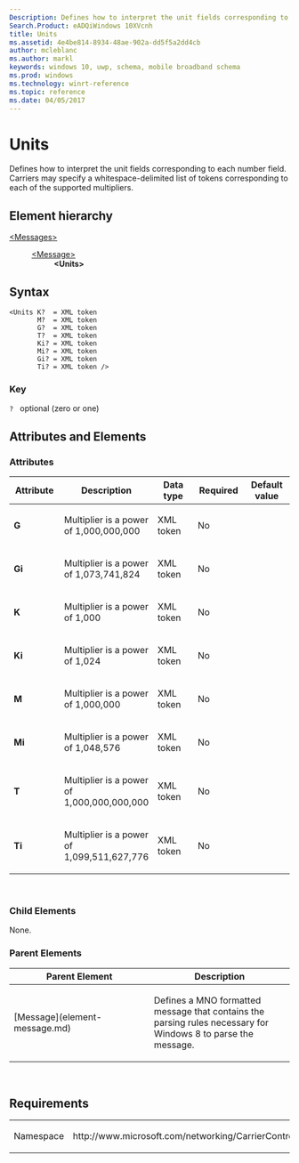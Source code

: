 ```yaml
---
Description: Defines how to interpret the unit fields corresponding to each number field. 
Search.Product: eADQiWindows 10XVcnh
title: Units
ms.assetid: 4e4be814-8934-48ae-902a-dd5f5a2dd4cb
author: mcleblanc
ms.author: markl
keywords: windows 10, uwp, schema, mobile broadband schema
ms.prod: windows
ms.technology: winrt-reference
ms.topic: reference
ms.date: 04/05/2017
---
```


# Units


Defines how to interpret the unit fields corresponding to each number field. Carriers may specify a whitespace-delimited list of tokens corresponding to each of the supported multipliers.

## Element hierarchy

<dl>
<dt><a href="element-messages.md">&lt;Messages&gt;</a></dt>
<dd>
<dl>
<dt><a href="element-message.md">&lt;Message&gt;</a></dt>
<dd><b>&lt;Units&gt;</b></dd>
</dl>
</dd>
</dl>

## Syntax

``` syntax
<Units K?  = XML token
       M?  = XML token
       G?  = XML token
       T?  = XML token
       Ki? = XML token
       Mi? = XML token
       Gi? = XML token
       Ti? = XML token />
```

### Key

`?`   optional (zero or one)

## Attributes and Elements


### Attributes

<table>
<colgroup>
<col width="20%" />
<col width="20%" />
<col width="20%" />
<col width="20%" />
<col width="20%" />
</colgroup>
<thead>
<tr class="header">
<th>Attribute</th>
<th>Description</th>
<th>Data type</th>
<th>Required</th>
<th>Default value</th>
</tr>
</thead>
<tbody>
<tr class="odd">
<td><strong>G</strong></td>
<td><p>Multiplier is a power of 1,000,000,000</p></td>
<td>XML token</td>
<td>No</td>
<td></td>
</tr>
<tr class="even">
<td><strong>Gi</strong></td>
<td><p>Multiplier is a power of 1,073,741,824</p></td>
<td>XML token</td>
<td>No</td>
<td></td>
</tr>
<tr class="odd">
<td><strong>K</strong></td>
<td><p>Multiplier is a power of 1,000</p></td>
<td>XML token</td>
<td>No</td>
<td></td>
</tr>
<tr class="even">
<td><strong>Ki</strong></td>
<td><p>Multiplier is a power of 1,024</p></td>
<td>XML token</td>
<td>No</td>
<td></td>
</tr>
<tr class="odd">
<td><strong>M</strong></td>
<td><p>Multiplier is a power of 1,000,000</p></td>
<td>XML token</td>
<td>No</td>
<td></td>
</tr>
<tr class="even">
<td><strong>Mi</strong></td>
<td><p>Multiplier is a power of 1,048,576</p></td>
<td>XML token</td>
<td>No</td>
<td></td>
</tr>
<tr class="odd">
<td><strong>T</strong></td>
<td><p>Multiplier is a power of 1,000,000,000,000</p></td>
<td>XML token</td>
<td>No</td>
<td></td>
</tr>
<tr class="even">
<td><strong>Ti</strong></td>
<td><p>Multiplier is a power of 1,099,511,627,776</p></td>
<td>XML token</td>
<td>No</td>
<td></td>
</tr>
</tbody>
</table>

 

### Child Elements

None.

### Parent Elements

<table>
<colgroup>
<col width="50%" />
<col width="50%" />
</colgroup>
<thead>
<tr class="header">
<th>Parent Element</th>
<th>Description</th>
</tr>
</thead>
<tbody>
<tr class="odd">
<td>[Message](element-message.md)</td>
<td><p>Defines a MNO formatted message that contains the parsing rules necessary for Windows 8 to parse the message.</p></td>
</tr>
</tbody>
</table>

 

## Requirements

<table>
<colgroup>
<col width="50%" />
<col width="50%" />
</colgroup>
<tbody>
<tr class="odd">
<td><p>Namespace</p></td>
<td><p>http://www.microsoft.com/networking/CarrierControl/WWAN/v1</p></td>
</tr>
</tbody>
</table>

 

 



